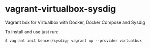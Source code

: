 # vagrant-virtualbox-sysdig
Vagrant box for Virtualbox with Docker, Docker Compose and Sysdig

To install and use just run:

```
$ vagrant init bencer/sysdig; vagrant up --provider virtualbox
````
